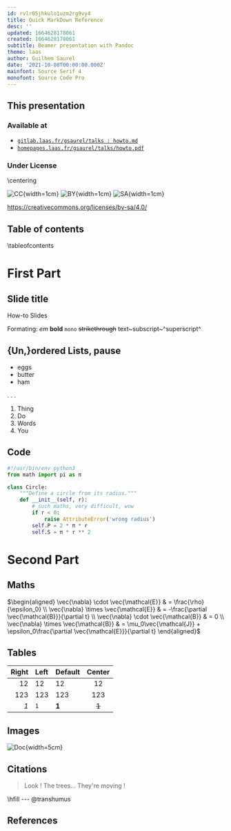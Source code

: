 ```yaml
---
id: rvlr05jhkulo1uzm2rg9vy4
title: Quick MarkDown Reference
desc: ''
updated: 1664628178061
created: 1664628178061
subtitle: Beamer presentation with Pandoc
theme: laas
author: Guilhem Saurel
date: '2021-10-08T00:00:00.000Z'
mainfont: Source Serif 4
monofont: Source Code Pro
---
```


## This presentation

### Available at

- [`gitlab.laas.fr/gsaurel/talks : howto.md`](https://gitlab.laas.fr/gsaurel/talks/-/blob/main/howto.md)
- [`homepages.laas.fr/gsaurel/talks/howto.pdf`](https://homepages.laas.fr/gsaurel/talks/howto.pdf)

### Under License

\centering

![CC](media/cc.png){width=1cm}
![BY](media/by.png){width=1cm}
![SA](media/sa.png){width=1cm}

<https://creativecommons.org/licenses/by-sa/4.0/>

## Table of contents

\tableofcontents

# First Part

## Slide title

How-to Slides

Formating: *em* **bold** `mono` ~~strikethrough~~
text~subscript~^superscript^

## {Un,}ordered Lists, pause

- eggs
- butter
- ham

. . .

1. Thing
2. Do
3. Words
4. You

## Code
```python
#!/usr/bin/env python3
from math import pi as π

class Circle:
    """Define a circle from its radius."""
    def __init__(self, r):
        # such maths, very difficult, wow
        if r < 0:
            raise AttributeError('wrong radius')
        self.P = 2 * π * r
        self.S = π * r ** 2
```

# Second Part

## Maths

$\begin{aligned}
\vec{\nabla} \cdot  \vec{\mathcal{E}} & = \frac{\rho}{\epsilon_0} \\
\vec{\nabla} \times \vec{\mathcal{E}} & = -\frac{\partial \vec{\mathcal{B}}}{\partial t} \\
\vec{\nabla} \cdot  \vec{\mathcal{B}} & = 0 \\
\vec{\nabla} \times \vec{\mathcal{B}} & = \mu_0\vec{\mathcal{J}} + \epsilon_0\frac{\partial \vec{\mathcal{E}}}{\partial t}
\end{aligned}$

## Tables

| Right | Left | Default | Center |
|------:|:-----|---------|:------:|
|   12  |  12  |    12   |    12  |
|  123  |  123 |   123   |   123  |
|  *1*  |  `1` |  **1**  |  ~~1~~ |

## Images

![Doc](media/doc.jpg){width=5cm}

## Citations

> Look ! The trees… They're moving !

\hfill --- @transhumus

## References
